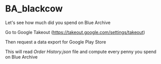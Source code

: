 # BA_blackcow
Let's see how much did you spend on Blue Archive

Go to Google Takeout (https://takeout.google.com/settings/takeout)

Then request a data export for Google Play Store

This will read _Order History.json_ file and compute every penny you spend on Blue Archive
